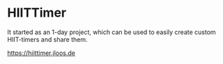 # HIITTimer

It started as an 1-day project, which can be used to easily create custom HIIT-timers and share them.

https://hiittimer.jloos.de
